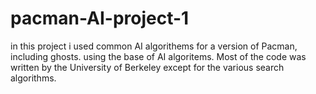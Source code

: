 # pacman-AI-project-1
in this project i used common AI algorithems for a version of Pacman, including ghosts. using the base of AI algoritems.
Most of the code was written by the University of Berkeley except for the various search algorithms.

